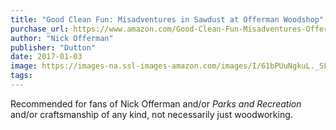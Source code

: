 ```yaml
---
title: "Good Clean Fun: Misadventures in Sawdust at Offerman Woodshop"
purchase_url: https://www.amazon.com/Good-Clean-Fun-Misadventures-Offerman/dp/1101984651%3FSubscriptionId%3DAKIAIVZLK2PABGQI2KAQ%26tag%3Deverrail-20%26linkCode%3Dxm2%26camp%3D2025%26creative%3D165953%26creativeASIN%3D1101984651
author: "Nick Offerman"
publisher: "Dutton"
date: 2017-01-03
image: https://images-na.ssl-images-amazon.com/images/I/61bPUuNgkuL._SL75_.jpg
tags:
---
```


Recommended for fans of Nick Offerman and/or *Parks and Recreation* and/or craftsmanship of any kind, not necessarily just woodworking.
